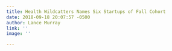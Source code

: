```yaml
---
title: Health Wildcatters Names Six Startups of Fall Cohort
date: 2018-09-18 20:07:57 -0500
author: Lance Murray
link: ''
image: ''

---
```

